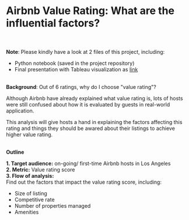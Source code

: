 # Airbnb Value Rating: What are the influential factors? <br><br>


**Note**: Please kindly have a look at 2 files of this project, including: 
- Python notebook (saved in the project repository)
- Final presentation with Tableau visualization as [link](https://drive.google.com/file/d/1E3zvXIBPE1w54g08CEMQbyvgZ3Ql46nY/view?usp=sharing) <br><br>


**Background**: Out of 6 ratings, why do I choose "value rating"? <br> 

Although Airbnb have already explained what value rating is, lots of hosts were still confused about how it is evaluated by guests in real-world application. <br>

This analysis will give hosts a hand in explaining the factors affecting this rating and things they should be awared about their listings to achieve higher value rating. <br><br>

**Outline**

**1. Target audience:** on-going/ first-time Airbnb hosts in Los Angeles <br>
**2. Metric:** Value rating score <br>
**3. Flow of analysis:** <br>
Find out the factors that impact the value rating score, including:
- Size of listing
- Competitive rate
- Number of properties managed
- Amenities 


